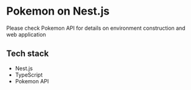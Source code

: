 # Pokemon on Nest.js

Please check Pokemon API for details on environment construction and web application

## Tech stack

- Nest.js
- TypeScript
- Pokemon API
